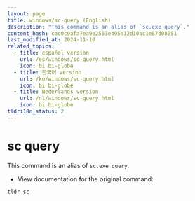 ```yaml
---
layout: page
title: windows/sc-query (English)
description: "This command is an alias of `sc.exe query`."
content_hash: cac0c9afa7ea9e2553e495e12d10ac1e87d08051
last_modified_at: 2024-11-10
related_topics:
  - title: español version
    url: /es/windows/sc-query.html
    icon: bi bi-globe
  - title: 한국어 version
    url: /ko/windows/sc-query.html
    icon: bi bi-globe
  - title: Nederlands version
    url: /nl/windows/sc-query.html
    icon: bi bi-globe
tldri18n_status: 2
---
```

# sc query

This command is an alias of `sc.exe query`.

- View documentation for the original command:

`tldr sc`

